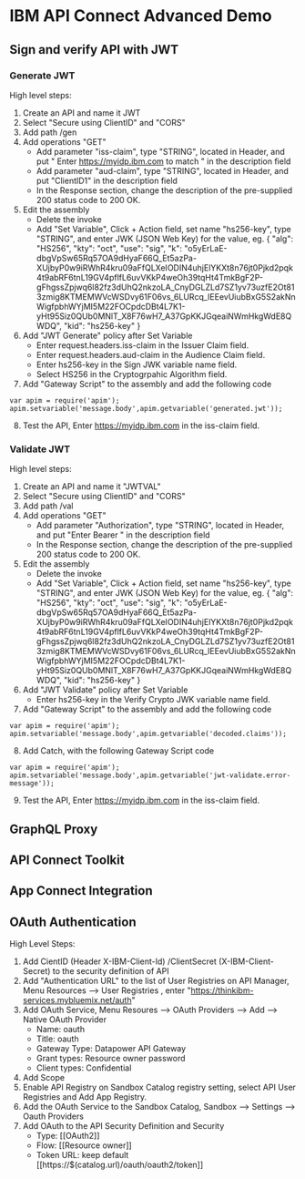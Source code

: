 # IBM API Connect Advanced Demo

## Sign and verify API with JWT

### Generate JWT

  High level steps:  
  1. Create an API and name it JWT
  2. Select "Secure using ClientID" and "CORS"
  3. Add path /gen
  4. Add operations "GET"
     - Add parameter "iss-claim", type "STRING", located in Header, and put " Enter https://myidp.ibm.com to match " in the description field  
     - Add parameter "aud-claim", type "STRING", located in Header, and put "ClientID1" in the description field  
     - In the Response section, change the description of the pre-supplied 200 status code to 200 OK.  
  5. Edit the assembly
     - Delete the invoke
     - Add "Set Variable", Click + Action field, set name "hs256-key", type "STRING", and enter JWK (JSON Web Key) for the value, eg.  { "alg": "HS256", "kty": "oct", "use": "sig", "k": "o5yErLaE-dbgVpSw65Rq57OA9dHyaF66Q_Et5azPa-XUjbyP0w9iRWhR4kru09aFfQLXeIODIN4uhjElYKXt8n76jt0Pjkd2pqk4t9abRF6tnL19GV4pflfL6uvVKkP4weOh39tqHt4TmkBgF2P-gFhgssZpjwq6l82fz3dUhQ2nkzoLA_CnyDGLZLd7SZ1yv73uzfE2Ot813zmig8KTMEMWVcWSDvy61F06vs_6LURcq_IEEevUiubBxG5S2akNnWigfpbhWYjMI5M22FOCpdcDBt4L7K1-yHt95Siz0QUb0MNlT_X8F76wH7_A37GpKKJGqeaiNWmHkgWdE8QWDQ", "kid": "hs256-key" }
  6. Add "JWT Generate" policy after Set Variable 
     - Enter request.headers.iss-claim in the Issuer Claim field.
     - Enter request.headers.aud-claim in the Audience Claim field.
     - Enter hs256-key in the Sign JWK variable name field.
     - Select HS256 in the Cryptogrpahic Algorithm field.
  7. Add "Gateway Script" to the assembly and add the following code
```
var apim = require('apim');
apim.setvariable('message.body',apim.getvariable('generated.jwt'));
```
  8. Test the API, Enter https://myidp.ibm.com in the iss-claim field.
  
### Validate JWT

  High level steps:  
  1. Create an API and name it "JWTVAL"
  2. Select "Secure using ClientID" and "CORS"
  3. Add path /val
  4. Add operations "GET"
     - Add parameter "Authorization", type "STRING", located in Header, and put "Enter Bearer <jwt>" in the description field  
     - In the Response section, change the description of the pre-supplied 200 status code to 200 OK.  
  5. Edit the assembly
     - Delete the invoke
     - Add "Set Variable", Click + Action field, set name "hs256-key", type "STRING", and enter JWK (JSON Web Key) for the value, eg.  { "alg": "HS256", "kty": "oct", "use": "sig", "k": "o5yErLaE-dbgVpSw65Rq57OA9dHyaF66Q_Et5azPa-XUjbyP0w9iRWhR4kru09aFfQLXeIODIN4uhjElYKXt8n76jt0Pjkd2pqk4t9abRF6tnL19GV4pflfL6uvVKkP4weOh39tqHt4TmkBgF2P-gFhgssZpjwq6l82fz3dUhQ2nkzoLA_CnyDGLZLd7SZ1yv73uzfE2Ot813zmig8KTMEMWVcWSDvy61F06vs_6LURcq_IEEevUiubBxG5S2akNnWigfpbhWYjMI5M22FOCpdcDBt4L7K1-yHt95Siz0QUb0MNlT_X8F76wH7_A37GpKKJGqeaiNWmHkgWdE8QWDQ", "kid": "hs256-key" }
  6. Add "JWT Validate" policy after Set Variable 
     - Enter hs256-key in the Verify Crypto JWK variable name field.
  7. Add "Gateway Script" to the assembly and add the following code
```
var apim = require('apim');
apim.setvariable('message.body',apim.getvariable('decoded.claims'));
```
  8. Add Catch, with the following Gateway Script code
```
var apim = require('apim');
apim.setvariable('message.body',apim.getvariable('jwt-validate.error-message'));  
```
  9. Test the API, Enter https://myidp.ibm.com in the iss-claim field.
  

## GraphQL Proxy

## API Connect Toolkit

## App Connect Integration
  
## OAuth Authentication
   
  High Level Steps:
  1. Add CientID (Header X-IBM-Client-Id) /ClientSecret (X-IBM-Client-Secret) to the security definition of API
  2. Add "Authentication URL" to the list of User Registries on API Manager, Menu Resources --> User Registries , enter "https://thinkibm-services.mybluemix.net/auth"
  3. Add OAuth Service, Menu Resoures --> OAuth Providers --> Add --> Native OAuth Provider  
     - Name: oauth
     - Title: oauth
     - Gateway Type: Datapower API Gateway
     - Grant types: Resource owner password
     - Client types: Confidential
  4. Add Scope 
  5. Enable API Registry on Sandbox Catalog registry setting, select API User Registries and Add App Registry. 
  6. Add the OAuth Service to the Sandbox Catalog, Sandbox --> Settings --> Oauth Providers
  7. Add OAuth to the API Security Definition and Security
     - Type: [[OAuth2]]
     - Flow: [[Resource owner]]
     - Token URL: keep default [[https://\$(catalog.url)/oauth/oauth2/token]]



